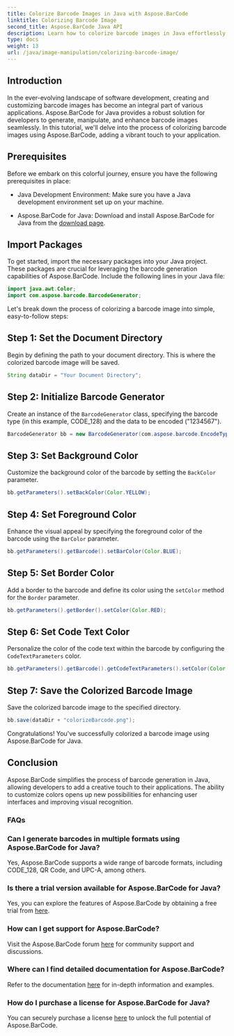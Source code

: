 ```yaml
---
title: Colorize Barcode Images in Java with Aspose.BarCode
linktitle: Colorizing Barcode Image
second_title: Aspose.BarCode Java API
description: Learn how to colorize barcode images in Java effortlessly using Aspose.BarCode. Follow our step-by-step guide for vibrant and visually appealing results.
type: docs
weight: 13
url: /java/image-manipulation/colorizing-barcode-image/
---
```


## Introduction

In the ever-evolving landscape of software development, creating and customizing barcode images has become an integral part of various applications. Aspose.BarCode for Java provides a robust solution for developers to generate, manipulate, and enhance barcode images seamlessly. In this tutorial, we'll delve into the process of colorizing barcode images using Aspose.BarCode, adding a vibrant touch to your application.

## Prerequisites

Before we embark on this colorful journey, ensure you have the following prerequisites in place:

- Java Development Environment: Make sure you have a Java development environment set up on your machine.

- Aspose.BarCode for Java: Download and install Aspose.BarCode for Java from the [download page](https://releases.aspose.com/barcode/java/).

## Import Packages

To get started, import the necessary packages into your Java project. These packages are crucial for leveraging the barcode generation capabilities of Aspose.BarCode. Include the following lines in your Java file:

```java
import java.awt.Color;
import com.aspose.barcode.BarcodeGenerator;
```

Let's break down the process of colorizing a barcode image into simple, easy-to-follow steps:

## Step 1: Set the Document Directory

Begin by defining the path to your document directory. This is where the colorized barcode image will be saved.

```java
String dataDir = "Your Document Directory";
```

## Step 2: Initialize Barcode Generator

Create an instance of the `BarcodeGenerator` class, specifying the barcode type (in this example, CODE_128) and the data to be encoded ("1234567").

```java
BarcodeGenerator bb = new BarcodeGenerator(com.aspose.barcode.EncodeTypes.CODE_128, "1234567");
```

## Step 3: Set Background Color

Customize the background color of the barcode by setting the `BackColor` parameter.

```java
bb.getParameters().setBackColor(Color.YELLOW);
```

## Step 4: Set Foreground Color

Enhance the visual appeal by specifying the foreground color of the barcode using the `BarColor` parameter.

```java
bb.getParameters().getBarcode().setBarColor(Color.BLUE);
```

## Step 5: Set Border Color

Add a border to the barcode and define its color using the `setColor` method for the `Border` parameter.

```java
bb.getParameters().getBorder().setColor(Color.RED);
```

## Step 6: Set Code Text Color

Personalize the color of the code text within the barcode by configuring the `CodeTextParameters` color.

```java
bb.getParameters().getBarcode().getCodeTextParameters().setColor(Color.RED);
```

## Step 7: Save the Colorized Barcode Image

Save the colorized barcode image to the specified directory.

```java
bb.save(dataDir + "colorizeBarcode.png");
```

Congratulations! You've successfully colorized a barcode image using Aspose.BarCode for Java.

## Conclusion

Aspose.BarCode simplifies the process of barcode generation in Java, allowing developers to add a creative touch to their applications. The ability to customize colors opens up new possibilities for enhancing user interfaces and improving visual recognition.

### FAQs

### Can I generate barcodes in multiple formats using Aspose.BarCode for Java?
Yes, Aspose.BarCode supports a wide range of barcode formats, including CODE_128, QR Code, and UPC-A, among others.

### Is there a trial version available for Aspose.BarCode for Java?
Yes, you can explore the features of Aspose.BarCode by obtaining a free trial from [here](https://releases.aspose.com/).

### How can I get support for Aspose.BarCode?
Visit the Aspose.BarCode forum [here](https://forum.aspose.com/c/barcode/13) for community support and discussions.

### Where can I find detailed documentation for Aspose.BarCode?
Refer to the documentation [here](https://reference.aspose.com/barcode/java/) for in-depth information and examples.

### How do I purchase a license for Aspose.BarCode for Java?
You can securely purchase a license [here](https://purchase.aspose.com/buy) to unlock the full potential of Aspose.BarCode.

